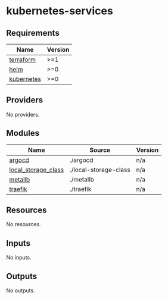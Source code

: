 # kubernetes-services

<!-- BEGINNING OF PRE-COMMIT-TERRAFORM DOCS HOOK -->
## Requirements

| Name | Version |
|------|---------|
| <a name="requirement_terraform"></a> [terraform](#requirement\_terraform) | >=1 |
| <a name="requirement_helm"></a> [helm](#requirement\_helm) | >=0 |
| <a name="requirement_kubernetes"></a> [kubernetes](#requirement\_kubernetes) | >=0 |

## Providers

No providers.

## Modules

| Name | Source | Version |
|------|--------|---------|
| <a name="module_argocd"></a> [argocd](#module\_argocd) | ./argocd | n/a |
| <a name="module_local_storage_class"></a> [local\_storage\_class](#module\_local\_storage\_class) | ./local-storage-class | n/a |
| <a name="module_metallb"></a> [metallb](#module\_metallb) | ./metallb | n/a |
| <a name="module_traefik"></a> [traefik](#module\_traefik) | ./traefik | n/a |

## Resources

No resources.

## Inputs

No inputs.

## Outputs

No outputs.
<!-- END OF PRE-COMMIT-TERRAFORM DOCS HOOK -->
